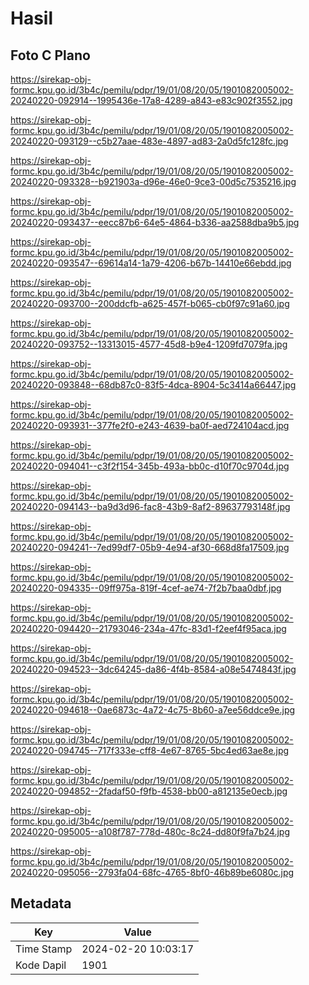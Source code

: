 # Hasil

## Foto C Plano

https://sirekap-obj-formc.kpu.go.id/3b4c/pemilu/pdpr/19/01/08/20/05/1901082005002-20240220-092914--1995436e-17a8-4289-a843-e83c902f3552.jpg

https://sirekap-obj-formc.kpu.go.id/3b4c/pemilu/pdpr/19/01/08/20/05/1901082005002-20240220-093129--c5b27aae-483e-4897-ad83-2a0d5fc128fc.jpg

https://sirekap-obj-formc.kpu.go.id/3b4c/pemilu/pdpr/19/01/08/20/05/1901082005002-20240220-093328--b921903a-d96e-46e0-9ce3-00d5c7535216.jpg

https://sirekap-obj-formc.kpu.go.id/3b4c/pemilu/pdpr/19/01/08/20/05/1901082005002-20240220-093437--eecc87b6-64e5-4864-b336-aa2588dba9b5.jpg

https://sirekap-obj-formc.kpu.go.id/3b4c/pemilu/pdpr/19/01/08/20/05/1901082005002-20240220-093547--69614a14-1a79-4206-b67b-14410e66ebdd.jpg

https://sirekap-obj-formc.kpu.go.id/3b4c/pemilu/pdpr/19/01/08/20/05/1901082005002-20240220-093700--200ddcfb-a625-457f-b065-cb0f97c91a60.jpg

https://sirekap-obj-formc.kpu.go.id/3b4c/pemilu/pdpr/19/01/08/20/05/1901082005002-20240220-093752--13313015-4577-45d8-b9e4-1209fd7079fa.jpg

https://sirekap-obj-formc.kpu.go.id/3b4c/pemilu/pdpr/19/01/08/20/05/1901082005002-20240220-093848--68db87c0-83f5-4dca-8904-5c3414a66447.jpg

https://sirekap-obj-formc.kpu.go.id/3b4c/pemilu/pdpr/19/01/08/20/05/1901082005002-20240220-093931--377fe2f0-e243-4639-ba0f-aed724104acd.jpg

https://sirekap-obj-formc.kpu.go.id/3b4c/pemilu/pdpr/19/01/08/20/05/1901082005002-20240220-094041--c3f2f154-345b-493a-bb0c-d10f70c9704d.jpg

https://sirekap-obj-formc.kpu.go.id/3b4c/pemilu/pdpr/19/01/08/20/05/1901082005002-20240220-094143--ba9d3d96-fac8-43b9-8af2-89637793148f.jpg

https://sirekap-obj-formc.kpu.go.id/3b4c/pemilu/pdpr/19/01/08/20/05/1901082005002-20240220-094241--7ed99df7-05b9-4e94-af30-668d8fa17509.jpg

https://sirekap-obj-formc.kpu.go.id/3b4c/pemilu/pdpr/19/01/08/20/05/1901082005002-20240220-094335--09ff975a-819f-4cef-ae74-7f2b7baa0dbf.jpg

https://sirekap-obj-formc.kpu.go.id/3b4c/pemilu/pdpr/19/01/08/20/05/1901082005002-20240220-094420--21793046-234a-47fc-83d1-f2eef4f95aca.jpg

https://sirekap-obj-formc.kpu.go.id/3b4c/pemilu/pdpr/19/01/08/20/05/1901082005002-20240220-094523--3dc64245-da86-4f4b-8584-a08e5474843f.jpg

https://sirekap-obj-formc.kpu.go.id/3b4c/pemilu/pdpr/19/01/08/20/05/1901082005002-20240220-094618--0ae6873c-4a72-4c75-8b60-a7ee56ddce9e.jpg

https://sirekap-obj-formc.kpu.go.id/3b4c/pemilu/pdpr/19/01/08/20/05/1901082005002-20240220-094745--717f333e-cff8-4e67-8765-5bc4ed63ae8e.jpg

https://sirekap-obj-formc.kpu.go.id/3b4c/pemilu/pdpr/19/01/08/20/05/1901082005002-20240220-094852--2fadaf50-f9fb-4538-bb00-a812135e0ecb.jpg

https://sirekap-obj-formc.kpu.go.id/3b4c/pemilu/pdpr/19/01/08/20/05/1901082005002-20240220-095005--a108f787-778d-480c-8c24-dd80f9fa7b24.jpg

https://sirekap-obj-formc.kpu.go.id/3b4c/pemilu/pdpr/19/01/08/20/05/1901082005002-20240220-095056--2793fa04-68fc-4765-8bf0-46b89be6080c.jpg


## Metadata

| Key        | Value               |
| ---------- | ------------------- |
| Time Stamp | 2024-02-20 10:03:17 |
| Kode Dapil | 1901                |



